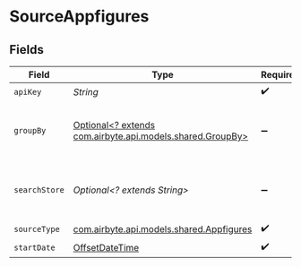 # SourceAppfigures


## Fields

| Field                                                                                       | Type                                                                                        | Required                                                                                    | Description                                                                                 |
| ------------------------------------------------------------------------------------------- | ------------------------------------------------------------------------------------------- | ------------------------------------------------------------------------------------------- | ------------------------------------------------------------------------------------------- |
| `apiKey`                                                                                    | *String*                                                                                    | :heavy_check_mark:                                                                          | N/A                                                                                         |
| `groupBy`                                                                                   | [Optional<? extends com.airbyte.api.models.shared.GroupBy>](../../models/shared/GroupBy.md) | :heavy_minus_sign:                                                                          | Category term for grouping the search results                                               |
| `searchStore`                                                                               | *Optional<? extends String>*                                                                | :heavy_minus_sign:                                                                          | The store which needs to be searched in streams                                             |
| `sourceType`                                                                                | [com.airbyte.api.models.shared.Appfigures](../../models/shared/Appfigures.md)               | :heavy_check_mark:                                                                          | N/A                                                                                         |
| `startDate`                                                                                 | [OffsetDateTime](https://docs.oracle.com/javase/8/docs/api/java/time/OffsetDateTime.html)   | :heavy_check_mark:                                                                          | N/A                                                                                         |